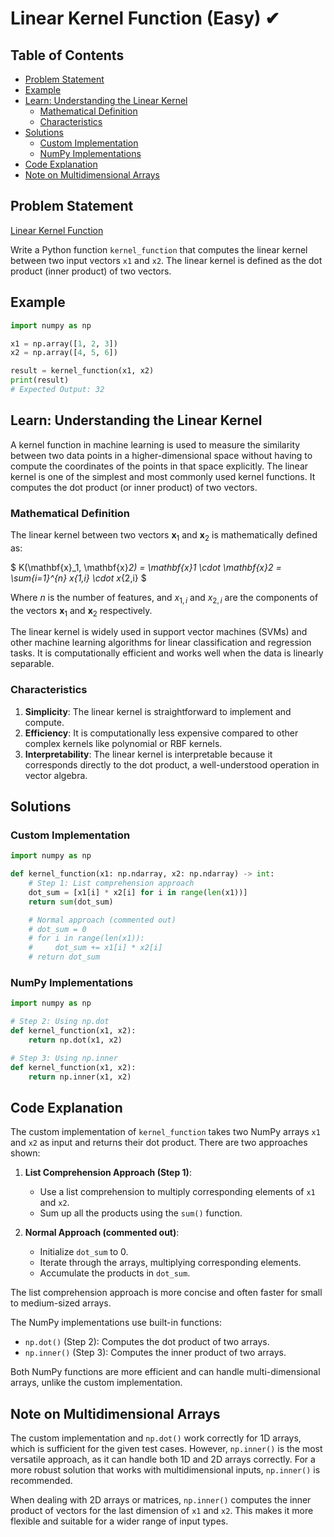 # Linear Kernel Function (Easy) ✔

## Table of Contents

- [Problem Statement](#problem-statement)
- [Example](#example)
- [Learn: Understanding the Linear Kernel](#learn-understanding-the-linear-kernel)
  - [Mathematical Definition](#mathematical-definition)
  - [Characteristics](#characteristics)
- [Solutions](#solutions)
  - [Custom Implementation](#custom-implementation)
  - [NumPy Implementations](#numpy-implementations)
- [Code Explanation](#code-explanation)
- [Note on Multidimensional Arrays](#note-on-multidimensional-arrays)

## Problem Statement

[Linear Kernel Function](https://www.deep-ml.com/problem/Linear%20Kernel)

Write a Python function `kernel_function` that computes the linear kernel between two input vectors `x1` and `x2`. The linear kernel is defined as the dot product (inner product) of two vectors.

## Example

```python
import numpy as np

x1 = np.array([1, 2, 3])
x2 = np.array([4, 5, 6])

result = kernel_function(x1, x2)
print(result)
# Expected Output: 32
```

## Learn: Understanding the Linear Kernel

A kernel function in machine learning is used to measure the similarity between two data points in a higher-dimensional space without having to compute the coordinates of the points in that space explicitly. The linear kernel is one of the simplest and most commonly used kernel functions. It computes the dot product (or inner product) of two vectors.

### Mathematical Definition

The linear kernel between two vectors $\mathbf{x}_1$ and $\mathbf{x}_2$ is mathematically defined as:

$ K(\mathbf{x}_1, \mathbf{x}_2) = \mathbf{x}_1 \cdot \mathbf{x}_2 = \sum_{i=1}^{n} x_{1,i} \cdot x_{2,i} $

Where $n$ is the number of features, and $x_{1,i}$ and $x_{2,i}$ are the components of the vectors $\mathbf{x}_1$ and $\mathbf{x}_2$ respectively.

The linear kernel is widely used in support vector machines (SVMs) and other machine learning algorithms for linear classification and regression tasks. It is computationally efficient and works well when the data is linearly separable.

### Characteristics

1. **Simplicity**: The linear kernel is straightforward to implement and compute.
2. **Efficiency**: It is computationally less expensive compared to other complex kernels like polynomial or RBF kernels.
3. **Interpretability**: The linear kernel is interpretable because it corresponds directly to the dot product, a well-understood operation in vector algebra.

## Solutions

### Custom Implementation

```python
import numpy as np

def kernel_function(x1: np.ndarray, x2: np.ndarray) -> int:
    # Step 1: List comprehension approach
    dot_sum = [x1[i] * x2[i] for i in range(len(x1))]
    return sum(dot_sum)

    # Normal approach (commented out)
    # dot_sum = 0
    # for i in range(len(x1)):
    #     dot_sum += x1[i] * x2[i]
    # return dot_sum
```

### NumPy Implementations

```python
import numpy as np

# Step 2: Using np.dot
def kernel_function(x1, x2):
    return np.dot(x1, x2)

# Step 3: Using np.inner
def kernel_function(x1, x2):
    return np.inner(x1, x2)
```

## Code Explanation

The custom implementation of `kernel_function` takes two NumPy arrays `x1` and `x2` as input and returns their dot product. There are two approaches shown:

1. **List Comprehension Approach (Step 1)**:
   - Use a list comprehension to multiply corresponding elements of `x1` and `x2`.
   - Sum up all the products using the `sum()` function.

2. **Normal Approach (commented out)**:
   - Initialize `dot_sum` to 0.
   - Iterate through the arrays, multiplying corresponding elements.
   - Accumulate the products in `dot_sum`.

The list comprehension approach is more concise and often faster for small to medium-sized arrays.

The NumPy implementations use built-in functions:

- `np.dot()` (Step 2): Computes the dot product of two arrays.
- `np.inner()` (Step 3): Computes the inner product of two arrays.

Both NumPy functions are more efficient and can handle multi-dimensional arrays, unlike the custom implementation.

## Note on Multidimensional Arrays

The custom implementation and `np.dot()` work correctly for 1D arrays, which is sufficient for the given test cases. However, `np.inner()` is the most versatile approach, as it can handle both 1D and 2D arrays correctly. For a more robust solution that works with multidimensional inputs, `np.inner()` is recommended.

When dealing with 2D arrays or matrices, `np.inner()` computes the inner product of vectors for the last dimension of `x1` and `x2`. This makes it more flexible and suitable for a wider range of input types.